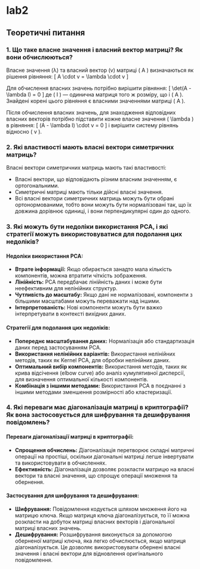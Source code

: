 # lab2
## Теоретичні питання

### 1. Що таке власне значення і власний вектор матриці? Як вони обчислюються?

Власне значення (λ) та власний вектор (v) матриці \( A \) визначаються як рішення рівняння:
\[ A \cdot v = \lambda \cdot v \]

Для обчислення власних значень потрібно вирішити рівняння:
\[ \det(A - \lambda I) = 0 \]
де \( I \) — одинична матриця того ж розміру, що і \( A \). Знайдені корені цього рівняння є власними значеннями матриці \( A \).

Після обчислення власних значень, для знаходження відповідних власних векторів потрібно підставити кожне власне значення \( \lambda \) в рівняння:
\[ (A - \lambda I) \cdot v = 0 \]
і вирішити систему рівнянь відносно \( v \).

### 2. Які властивості мають власні вектори симетричних матриць?

Власні вектори симетричних матриць мають такі властивості:
- Власні вектори, що відповідають різним власним значенням, є ортогональними.
- Симетричні матриці мають тільки дійсні власні значення.
- Всі власні вектори симетричних матриць можуть бути обрані ортонормованими, тобто вони можуть бути нормалізовані так, що їх довжина дорівнює одиниці, і вони перпендикулярні один до одного.

### 3. Які можуть бути недоліки використання PCA, і які стратегії можуть використовуватися для подолання цих недоліків?

#### Недоліки використання PCA:
- **Втратe інформації:** Якщо обирається занадто мала кількість компонентів, можна втратити чіткість зображення.
- **Лінійність:** PCA передбачає лінійність даних і може бути неефективним для нелінійних структур.
- **Чутливість до масштабу:** Якщо дані не нормалізовані, компоненти з більшими масштабами можуть переважати над іншими.
- **Інтерпретованість:** Нові компоненти можуть бути важко інтерпретувати в контексті вихідних даних.

#### Стратегії для подолання цих недоліків:
- **Попереднє масштабування даних:** Нормалізація або стандартизація даних перед застосуванням PCA.
- **Використання нелінійних варіантів:** Використання нелінійних методів, таких як Kernel PCA, для обробки нелінійних даних.
- **Оптимальний вибір компонентів:** Використання методів, таких як крива відсічення (elbow curve) або аналіз кумулятивної дисперсії, для визначення оптимальної кількості компонентів.
- **Комбінація з іншими методами:** Використання PCA в поєднанні з іншими методами зменшення розмірності або кластеризації.

### 4. Які переваги має діагоналізація матриці в криптографії? Як вона застосовується для шифрування та дешифрування повідомлень?

#### Переваги діагоналізації матриці в криптографії:
- **Спрощення обчислень:** Діагоналізація перетворює складні матричні операції на простіші, оскільки діагональні матриці легше інвертувати та використовувати в обчисленнях.
- **Ефективність:** Діагоналізація дозволяє розкласти матрицю на власні вектори та власні значення, що спрощує операції множення та обернення.

#### Застосування для шифрування та дешифрування:
- **Шифрування:** Повідомлення кодується шляхом множення його на матрицю ключа. Якщо матриця ключа діагоналізується, то її можна розкласти на добуток матриці власних векторів і діагональної матриці власних значень.
- **Дешифрування:** Розшифрування виконується за допомогою оберненої матриці ключа, яка легко обчислюється, якщо матриця діагоналізується. Це дозволяє використовувати обернені власні значення і власні вектори для відновлення оригінального повідомлення.
